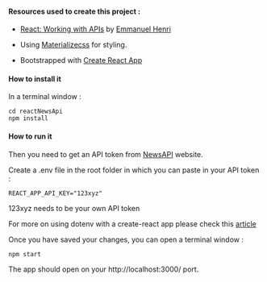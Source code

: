 #### Resources used to create this project : 


- [React: Working with APIs](https://www.lynda.com/player/embed/711710?fs=3&w=560&h=315&ps=paused&utm_medium=referral&utm_source=embed+video&utm_campaign=ldc-website&utm_content=vid-711710) by [Emmanuel Henri](https://www.lynda.com/author/6037653)

- Using [Materializecss](http://materializecss.com/) for styling. 

- Bootstrapped with [Create React App](https://github.com/facebookincubator/create-react-app)

#### How to install it 

In a terminal window : 

```
cd reactNewsApi
npm install 

```

#### How to run it 

Then you need to get an API token from [NewsAPI](https://newsapi.org/) website.

Create a .env file in the root folder in which you can paste in your API token : 


```
REACT_APP_API_KEY="123xyz"
```

123xyz needs to be your own API token 

For more on using dotenv with a create-react app please check this [article](https://medium.com/@danieljameskay/create-react-app-dotenv-281693a19ecd)

Once you have saved your changes, you can open a terminal window : 

```
npm start 
```

The app should open on your http://localhost:3000/ port. 


